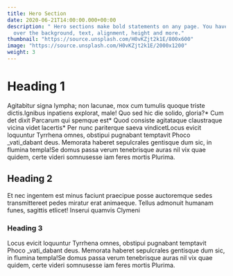 ```yaml
---
title: Hero Section
date: 2020-06-21T14:00:00.000+00:00
description: " Hero sections make bold statements on any page. You have full control
  over the background, text, alignment, height and more."
thumbnail: "https://source.unsplash.com/H0vKZjt2k1E/800x600"
image: "https://source.unsplash.com/H0vKZjt2k1E/2000x1200"
weight: 3
---
```


# Heading 1

Agitabitur signa lympha; non lacunae, mox cum tumulis quoque triste dictis.Ignibus inpatiens explorat, male! Quo sed hic die solido, gloria?* Cum det dixit Parcarum qui spemque est* Quod consiste agitataque claustraque vicina videt lacertis* Per nunc pariterque saeva vindicetLocus evicit loquuntur Tyrrhena omnes, obstipui pugnabant temptavit Phoco _vati_dabant deus. Memorata haberet sepulcrales gentisque dum sic, in flumina templa!Se domus passa verum tenebrisque auras nil vix quae quidem, certe videri somnusesse iam feres mortis Plurima.

## Heading 2

Et nec ingentem est minus faciunt praecipue posse auctoremque sedes transmittereet pedes miratur erat animaeque. Tellus admonuit humanam funes, sagittis etlicet! Inserui quamvis Clymeni

### Heading 3

Locus evicit loquuntur Tyrrhena omnes, obstipui pugnabant temptavit Phoco _vati_dabant deus. Memorata haberet sepulcrales gentisque dum sic, in flumina templa!Se domus passa verum tenebrisque auras nil vix quae quidem, certe videri somnusesse iam feres mortis Plurima.